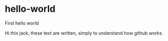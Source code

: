 # hello-world
First hello world

Hi this jack, these text are written, simply to understand how github works.

